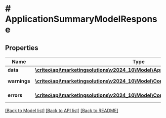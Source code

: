 # # ApplicationSummaryModelResponse

## Properties

Name | Type | Description | Notes
------------ | ------------- | ------------- | -------------
**data** | [**\criteo\api\marketingsolutions\v2024_10\Model\ApplicationSummaryModelResource**](ApplicationSummaryModelResource.md) |  | [optional]
**warnings** | [**\criteo\api\marketingsolutions\v2024_10\Model\CommonProblem[]**](CommonProblem.md) |  | [optional] [readonly]
**errors** | [**\criteo\api\marketingsolutions\v2024_10\Model\CommonProblem[]**](CommonProblem.md) |  | [optional] [readonly]

[[Back to Model list]](../../README.md#models) [[Back to API list]](../../README.md#endpoints) [[Back to README]](../../README.md)
